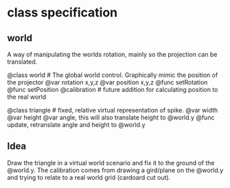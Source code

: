 # class specification

## world
A way of manipulating the worlds rotation, mainly so the projection can be translated.

@class world
	# The global world control. Graphically mimic the position of the projector
	@var rotation x,y,z
	@var position x,y,z
	@func setRotation
	@func setPosition
	@calibration
		# future addition for calculating position to the real world

@class triangle
	# fixed, relative virtual representation of spike.
	@var width
	@var height
	@var angle, this will also translate height to @world.y
	@func update, retranslate angle and height to @world.y

## Idea
Draw the triangle in a virtual world scenario and fix it to the ground of the @world.y. The calibration comes from drawing a gird/plane on the @world.y and trying to relate to a real world grid (cardoard cut out).